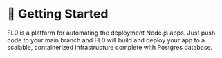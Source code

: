 # 🚀 Getting Started

FL0 is a platform for automating the deployment Node.js apps. Just push code to your main branch and FL0 will build and deploy your app to a scalable, containerized infrastructure complete with Postgres database.




